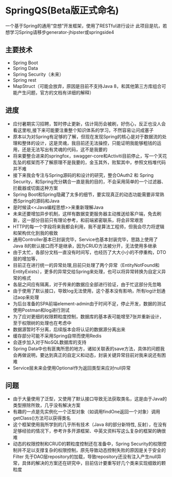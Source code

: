 # SpringQS(Beta版正式命名)
一个基于Spring的通用“空想”开发框架，使用了RESTful进行设计
此项目是坑，若想学习Spring请移步generator-jhipster或springside4
## 主要技术
+ Spring Boot
+ Spring Data
+ Spring Security（未来）
+ Spring rest
+ MapStruct（可能会放弃，原因是目前不支持Java 8，和其他第三方库组合可能产生问题，官方的文档有详细的解释）
## 进度
+ 应付暑期实习招聘，暂时停止更新，估计简历会被刷，好伤心，反正也没人会看这里啦,接下来可能要注重整个知识体系的学习，不然容易让问成塞子
+ 原本以为对Spring有足够的了解，但现在发现Spring的核心是对于数据流的处理和整体的设计，这是灵魂，我目前还无法操控，只能证明我能够粗钱的运用，还是无法写出有灵魂的代码，这不是我要的
+ 将来要整合进来的springfox，swagger-core和Activiti目前停止，写一个天花乱坠的框架而不了解原理不是我要的，金玉其外，败絮其中，参照文档堆代码并不难
+ 接下来我会专注与Spring源码的和设计的研究，整合OAuth2 和 Spring Security，和Spring充分耦合一直是我的目的，不会采用简单的一个过滤器、拦截器或切面这种方案
+ Spring Boot和Spring隐藏了太多的细节，要实现真正的动态功能需要非常熟悉Spring的源码和Java
+ 是时候读<<Java编程思想>>来重新理解Java
+ 未来还要增加异步机制，这样有数据变更服务器主动推送给客户端，免去刷新，这一部分目前只有理论参考，和前端紧密联系，将会非常艰苦
+ HTTP的每一个字段将来我都会利用，我不是算法工程师，但我会尽力将逻辑和架构优化到我的极致
+ 通用Controller基本已封装完毕，Service也基本封装完毕，思路上使用了Java 8的默认接口而不是继承，因为CRUD方法被分开，无法使用多继承
+ 由于太忙，各部分文档一直没有时间写，也经历了大大小小的不停重构，DTO层的增加等，
+ 目前正在进行统一的异常处理,目前只处理了两个异常（EntityNotFound和EntityExists），更多的异常交给Spring来处理，也可以将异常转换为自定义异常的格式
+ 各层之间应有隔离，对于传来的数据应全部进行验证，由于忙这部分先忽略
+ 由于使用了默认接口，导致log无法使用，这个基本没有影响，所有log计划通过aop来处理
+ 为后台准备的SPA前端element-admin由于时间不足，停止开发，数据的测试使用Postman和log进行测试
+ 为了应对更细的权限颗粒度控制，数据库的基本表可能增至7张并重新设计，至于权限树的处理也在考虑中
+ 数据源暂时不分离，后续版本会将认证的数据源分离出来
+ 缓存部分可能不采用Spring自带而使用Redis
+ 会逐步加入对于NoSQL数据库的支持
+ Spring Data中也有匪夷所思的地方，诸如关联表的save方法，具体的问题我会再做说明，要达到真正的自定义和动态，封装关键异常目前对我来说还有困难
+ Service层未来会使用Optional作为返回类型来应对null异常
## 问题
+ 由于大量使用了泛型，又使用了默认接口导致无法获取类名，这是由于Java的类型擦除所致，几乎没有解决方案
+ 有趣的一点是先实例化一个泛型对象（如调用findOne返回一个对象）调用getClass()方法可以获得类名
+ 这个框架使用我所学到的几乎所有技术（Java 8的部分新特性, 反射），在没有足够经验的情况下，参考许多开源框架、中英文资料写这么复杂的框架的确很难
+ 动态的权限控制和CRUD的颗粒度控制还在准备中，Spring Security的权限控制并不足以支撑复杂的权限控制，原先导致动态控制失败的原因是关于安全的Filter
先于DAO层repository的加载，导致repository还没有注入产生null异常，具体的解决的方案还在研究中，目前估计要重写好几个类来实现细致的颗粒度

